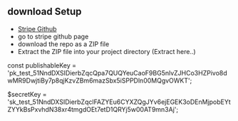## download Setup
- [Stripe Github](https://github.com/stripe/stripe-php)
- go to stripe github page 
- download the repo as a ZIP file
- Extract the ZIP file into your project directory (Extract here..)


const publishableKey = 'pk_test_51NndDXSIDierbZqcQpa7QUQYeuCaoF9BG5nlvZJHCo3HZPivo8dwMR9DwjtiBy7p8qjKzvZBm6mazSbx5iSPPDln00MQgvOWKT';


$secretKey = 'sk_test_51NndDXSIDierbZqclFAZYEu6CYXZQgJYv6ejEGEK3oDEnMjpobEYtZYYkBsPxvhdN38xr4tmgdOEt7etD1QRYj5w00AT9mn3Aj';